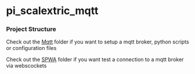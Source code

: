 # pi_scalextric_mqtt

### Project Structure
Check out the [Mqtt](https://github.com/aliceliveprojects/pi_scalextric_mqtt/tree/master/mqtt) folder if you want to setup a mqtt broker, python scripts or configuration files

Check out the [SPWA](https://github.com/aliceliveprojects/pi_scalextric_mqtt/tree/master/spwa) folder if you want test a connection to a mqtt broker via webscockets


